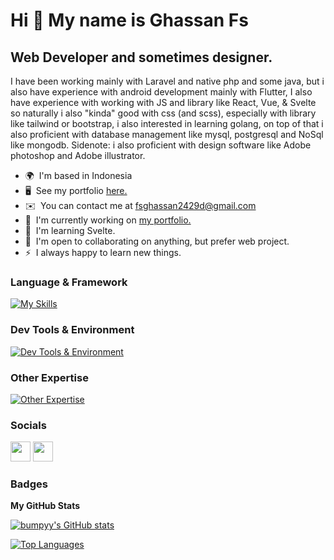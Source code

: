 Hi 👋 My name is Ghassan Fs
===========================

Web Developer and sometimes designer.
-------------------------------------

I have been working mainly with Laravel and native php and some java, but i also have experience with android development mainly with Flutter, I also have experience with working with JS and library like React, Vue, & Svelte so naturally i also "kinda" good with css (and scss), especially with library like tailwind or bootstrap, i also interested in learning golang, on top of that i also proficient with database management like mysql, postgresql and NoSql like mongodb. Sidenote: i also proficient with design software like Adobe photoshop and Adobe illustrator.

* 🌍  I'm based in Indonesia
* 🖥️  See my portfolio [here.](http://bumpyy.github.io/portfolio/)
* ✉️  You can contact me at [fsghassan2429d@gmail.com](mailto:fsghassan2429d@gmail.com)
* 🚀  I'm currently working on [my portfolio.](http://bumpyy.github.io/portfolio/)
* 🧠  I'm learning Svelte.
* 🤝  I'm open to collaborating on anything, but prefer web project.
* ⚡  I always happy to learn new things.

### Language & Framework

[![My Skills](https://skillicons.dev/icons?i=html,css,sass,bootstrap,tailwind,js,ts,jquery,react,vue,svelte,nodejs,express,py,php,laravel,java,dart,flutter,mysql,postgres,mongodb,bash,md)](https://skillicons.dev)

### Dev Tools & Environment

[![Dev Tools & Environment](https://skillicons.dev/icons?i=git,idea,vscode,firebase)](https://skillicons.dev)

### Other Expertise

[![Other Expertise](https://skillicons.dev/icons?i=ps,ai)](https://skillicons.dev)

### Socials

<p align="left">
<a href="https://www.github.com/bumpyy" target="_blank" rel="noreferrer"><img src="https://raw.githubusercontent.com/danielcranney/readme-generator/main/public/icons/socials/github.svg" width="32" height="32" /></a>
<a href="https://www.linkedin.com/in/ghassanfs" target="_blank" rel="noreferrer"><img src="https://raw.githubusercontent.com/danielcranney/readme-generator/main/public/icons/socials/linkedin.svg" width="32" height="32" /></a>
</p>

### Badges

<b>My GitHub Stats</b>
<p align="left">

<a href="http://www.github.com/bumpyy"><img src="https://github-readme-stats.vercel.app/api?username=bumpyy&show_icons=true&hide=stars,&count_private=true&title_color=3382ed&text_color=ffffff&icon_color=3382ed&bg_color=1c1917&hide_border=true&show_icons=true" alt="bumpyy's GitHub stats" /></a>

<a href="https://github.com/bumpyy" align="left"><img src="https://github-readme-stats.vercel.app/api/top-langs/?username=bumpyy&langs_count=10&title_color=3382ed&text_color=ffffff&icon_color=3382ed&bg_color=1c1917&hide_border=true&locale=en&custom_title=Top%20%Languages&layout=compact" alt="Top Languages" /></a>
</p>
